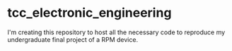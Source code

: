 # tcc_electronic_engineering
I'm creating this repository to host all the necessary code to reproduce my undergraduate final project of a RPM device.
